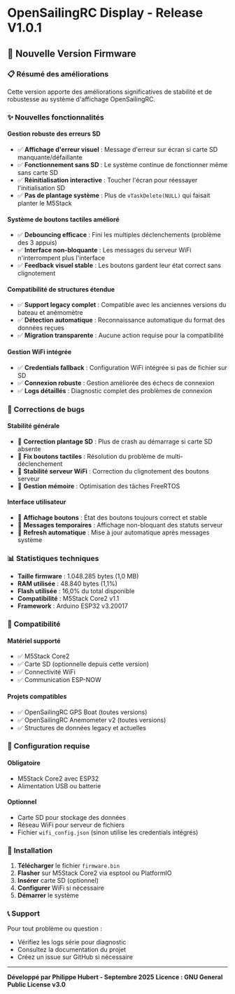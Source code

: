 # OpenSailingRC Display - Release V1.0.1

## 🚀 Nouvelle Version Firmware

### 📋 **Résumé des améliorations**

Cette version apporte des améliorations significatives de stabilité et de robustesse au système d'affichage OpenSailingRC.

### ✨ **Nouvelles fonctionnalités**

#### **Gestion robuste des erreurs SD**
- ✅ **Affichage d'erreur visuel** : Message d'erreur sur écran si carte SD manquante/défaillante
- ✅ **Fonctionnement sans SD** : Le système continue de fonctionner même sans carte SD
- ✅ **Réinitialisation interactive** : Toucher l'écran pour réessayer l'initialisation SD
- ✅ **Pas de plantage système** : Plus de `vTaskDelete(NULL)` qui faisait planter le M5Stack

#### **Système de boutons tactiles amélioré**
- ✅ **Debouncing efficace** : Fini les multiples déclenchements (problème des 3 appuis)
- ✅ **Interface non-bloquante** : Les messages du serveur WiFi n'interrompent plus l'interface
- ✅ **Feedback visuel stable** : Les boutons gardent leur état correct sans clignotement

#### **Compatibilité de structures étendue**
- ✅ **Support legacy complet** : Compatible avec les anciennes versions du bateau et anémomètre
- ✅ **Détection automatique** : Reconnaissance automatique du format des données reçues
- ✅ **Migration transparente** : Aucune action requise pour la compatibilité

#### **Gestion WiFi intégrée**
- ✅ **Credentials fallback** : Configuration WiFi intégrée si pas de fichier sur SD
- ✅ **Connexion robuste** : Gestion améliorée des échecs de connexion
- ✅ **Logs détaillés** : Diagnostic complet des problèmes de connexion

### 🔧 **Corrections de bugs**

#### **Stabilité générale**
- 🐛 **Correction plantage SD** : Plus de crash au démarrage si carte SD absente
- 🐛 **Fix boutons tactiles** : Résolution du problème de multi-déclenchement
- 🐛 **Stabilité serveur WiFi** : Correction du clignotement des boutons serveur
- 🐛 **Gestion mémoire** : Optimisation des tâches FreeRTOS

#### **Interface utilisateur**
- 🐛 **Affichage boutons** : État des boutons toujours correct et stable
- 🐛 **Messages temporaires** : Affichage non-bloquant des statuts serveur
- 🐛 **Refresh automatique** : Mise à jour automatique après messages système

### 📊 **Statistiques techniques**

- **Taille firmware** : 1.048.285 bytes (1,0 MB)
- **RAM utilisée** : 48.840 bytes (1,1%)
- **Flash utilisée** : 16,0% du total disponible
- **Compatibilité** : M5Stack Core2 v1.1
- **Framework** : Arduino ESP32 v3.20017

### 🔄 **Compatibilité**

#### **Matériel supporté**
- ✅ M5Stack Core2
- ✅ Carte SD (optionnelle depuis cette version)
- ✅ Connectivité WiFi
- ✅ Communication ESP-NOW

#### **Projets compatibles**
- ✅ OpenSailingRC GPS Boat (toutes versions)
- ✅ OpenSailingRC Anemometer v2 (toutes versions)
- ✅ Structures de données legacy et actuelles

### 📝 **Configuration requise**

#### **Obligatoire**
- M5Stack Core2 avec ESP32
- Alimentation USB ou batterie

#### **Optionnel**
- Carte SD pour stockage des données
- Réseau WiFi pour serveur de fichiers
- Fichier `wifi_config.json` (sinon utilise les credentials intégrés)

### 🚀 **Installation**

1. **Télécharger** le fichier `firmware.bin`
2. **Flasher** sur M5Stack Core2 via esptool ou PlatformIO
3. **Insérer** carte SD (optionnel)
4. **Configurer** WiFi si nécessaire
5. **Démarrer** le système

### 📞 **Support**

Pour tout problème ou question :
- Vérifiez les logs série pour diagnostic
- Consultez la documentation du projet
- Créez un issue sur GitHub si nécessaire

---

**Développé par Philippe Hubert - Septembre 2025**
**Licence : GNU General Public License v3.0**